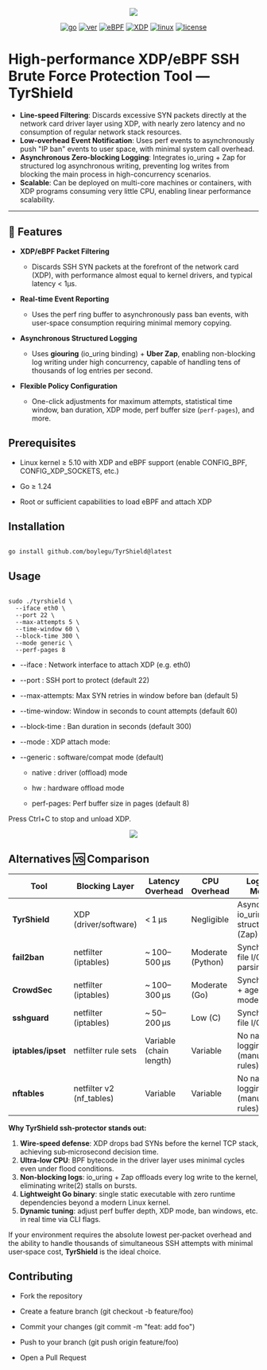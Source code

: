 <div align="center">

<p align="center">
<img src="https://cdn.jsdelivr.net/gh/boylegu/TyrShield/assets/images/TyrShield.png">
</p>

[![go](https://img.shields.io/badge/Go-1.24+-66C9D6)]()
[![ver](https://img.shields.io/badge/version-1.0.0-0F80C2)]()
[![eBPF](https://img.shields.io/badge/support-eBPF-F1E05A)]()
[![XDP](https://img.shields.io/badge/support-XDP-F1E05A)]()
[![linux](https://img.shields.io/badge/support-Linux5.10+-4CC81E)]()
[![license](https://img.shields.io/badge/license-MIT-0F80C2)]()

</div>


# **High-performance XDP/eBPF SSH Brute Force Protection Tool — TyrShield**

- **Line-speed Filtering**: Discards excessive SYN packets directly at the network card driver layer using XDP, with nearly zero latency and no consumption of regular network stack resources.
- **Low-overhead Event Notification**: Uses perf events to asynchronously push "IP ban" events to user space, with minimal system call overhead.
- **Asynchronous Zero-blocking Logging**: Integrates io_uring + Zap for structured log asynchronous writing, preventing log writes from blocking the main process in high-concurrency scenarios.
- **Scalable**: Can be deployed on multi-core machines or containers, with XDP programs consuming very little CPU, enabling linear performance scalability.

---

## 🚀 Features

- **XDP/eBPF Packet Filtering**  
  - Discards SSH SYN packets at the forefront of the network card (XDP), with performance almost equal to kernel drivers, and typical latency < 1µs.

- **Real-time Event Reporting**  
  - Uses the perf ring buffer to asynchronously pass ban events, with user-space consumption requiring minimal memory copying.

- **Asynchronous Structured Logging**  
  - Uses **giouring** (io_uring binding) + **Uber Zap**, enabling non-blocking log writing under high concurrency, capable of handling tens of thousands of log entries per second.

- **Flexible Policy Configuration**  
  - One-click adjustments for maximum attempts, statistical time window, ban duration, XDP mode, perf buffer size (`perf-pages`), and more.

## Prerequisites

- Linux kernel ≥ 5.10 with XDP and eBPF support (enable CONFIG_BPF, CONFIG_XDP_SOCKETS, etc.)

- Go ≥ 1.24

- Root or sufficient capabilities to load eBPF and attach XDP

## Installation

```shell

go install github.com/boylegu/TyrShield@latest

```


## Usage

```shell

sudo ./tyrshield \
  --iface eth0 \
  --port 22 \
  --max-attempts 5 \
  --time-window 60 \
  --block-time 300 \
  --mode generic \
  --perf-pages 8

```

- --iface : Network interface to attach XDP (e.g. eth0)

- --port : SSH port to protect (default 22)

- --max-attempts: Max SYN retries in window before ban (default 5)

- --time-window: Window in seconds to count attempts (default 60)

- --block-time : Ban duration in seconds (default 300)

- --mode : XDP attach mode:

- --generic : software/compat mode (default)

  - native : driver (offload) mode

  - hw : hardware offload mode

  - perf-pages: Perf buffer size in pages (default 8)

Press Ctrl+C to stop and unload XDP.

<p align="center">
<img src="https://cdn.jsdelivr.net/gh/boylegu/TyrShield/assets/images/tyrshield_show.gif">
</p>

## Alternatives 🆚 Comparison

| Tool               | Blocking Layer            | Latency Overhead | CPU Overhead       | Logging Model                          | Configuration        | Language       |
|--------------------|---------------------------|------------------|--------------------|----------------------------------------|----------------------|----------------|
| **TyrShield**      | XDP (driver/software)      | < 1 µs           | Negligible         | Async via io_uring + structured (Zap)  | CLI flags           | Go + eBPF      |
| **fail2ban**       | netfilter (iptables)       | ~ 100–500 µs     | Moderate (Python)  | Synchronous file I/O + log parsing     | INI + regex         | Python         |
| **CrowdSec**       | netfilter (iptables)       | ~ 100–300 µs     | Moderate (Go)      | Synchronous + agent mode               | YAML + regex        | Go             |
| **sshguard**       | netfilter (iptables)       | ~ 50–200 µs      | Low (C)            | Synchronous file I/O                   | Simple conf file    | C              |
| **iptables/ipset** | netfilter rule sets         | Variable (chain length) | Variable           | No native logging (manual rules)       | CLI / scripts       | C (kernel)     |
| **nftables**       | netfilter v2 (nf_tables)   | Variable         | Variable           | No native logging (manual rules)       | CLI / scripts       | C (kernel)     |

**Why TyrShield ssh‑protector stands out:**
1. **Wire‑speed defense**: XDP drops bad SYNs before the kernel TCP stack, achieving sub‑microsecond decision time.
2. **Ultra‑low CPU**: BPF bytecode in the driver layer uses minimal cycles even under flood conditions.
3. **Non‑blocking logs**: io_uring + Zap offloads every log write to the kernel, eliminating write(2) stalls on bursts.
4. **Lightweight Go binary**: single static executable with zero runtime dependencies beyond a modern Linux kernel.
5. **Dynamic tuning**: adjust perf buffer depth, XDP mode, ban windows, etc. in real time via CLI flags.

If your environment requires the absolute lowest per‑packet overhead and the ability to handle thousands of simultaneous SSH attempts with minimal user‑space cost, **TyrShield** is the ideal choice.

## Contributing

- Fork the repository

- Create a feature branch (git checkout -b feature/foo)

- Commit your changes (git commit -m "feat: add foo")

- Push to your branch (git push origin feature/foo)

- Open a Pull Request